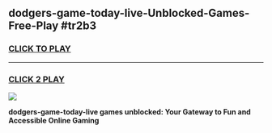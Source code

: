 
## dodgers-game-today-live-Unblocked-Games-Free-Play #tr2b3
<h3>
<a href="https://us.freeplayer.one?title=dodgers-game-today-live&ref=9M">CLICK TO PLAY</a></h3>
<hr>

<h3>
<a href="https://us.freeplayer.one?title=dodgers-game-today-live&ref=9M">CLICK 2 PLAY</a>
  
</h3>

<a href="https://us.freeplayer.one?title=dodgers-game-today-live&ref=9M"><img src="https://clearcache.store/games.png"></a>


**dodgers-game-today-live games unblocked: Your Gateway to Fun and Accessible Online Gaming**
